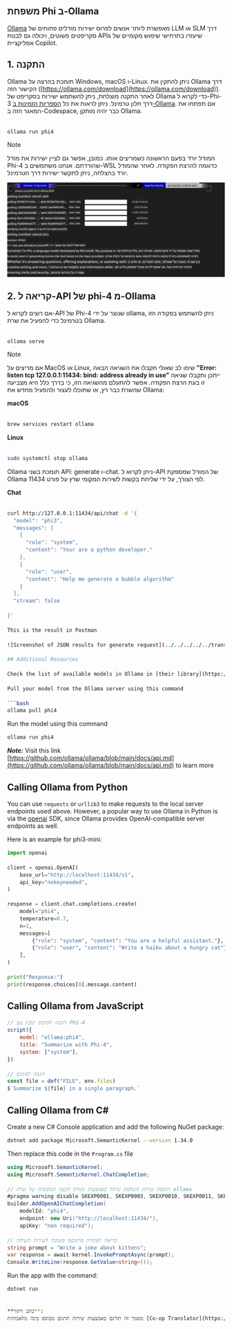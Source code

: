 <!--
CO_OP_TRANSLATOR_METADATA:
{
  "original_hash": "0b38834693bb497f96bf53f0d941f9a1",
  "translation_date": "2025-07-16T19:17:20+00:00",
  "source_file": "md/01.Introduction/02/04.Ollama.md",
  "language_code": "he"
}
-->
## משפחת Phi ב-Ollama


[Ollama](https://ollama.com) מאפשרת ליותר אנשים לפרוס ישירות מודלים פתוחים של LLM או SLM דרך סקריפטים פשוטים, ויכולה גם לבנות APIs שיעזרו בתרחישי שימוש מקומיים של אפליקציית Copilot.

## **1. התקנה**

Ollama תומכת בהרצה על Windows, macOS ו-Linux. ניתן להתקין את Ollama דרך הקישור הזה ([https://ollama.com/download](https://ollama.com/download)). לאחר התקנה מוצלחת, ניתן להשתמש ישירות בסקריפט של Ollama כדי לקרוא ל-Phi-3 דרך חלון טרמינל. ניתן לראות את כל [הספריות הזמינות ב-Ollama](https://ollama.com/library). אם תפתחו את המאגר הזה ב-Codespace, כבר יהיה מותקן Ollama.

```bash

ollama run phi4

```

> [!NOTE]
> המודל יורד בפעם הראשונה כשמריצים אותו. כמובן, אפשר גם לציין ישירות את מודל Phi-4 שהורדתם. אנחנו משתמשים ב-WSL כדוגמה להרצת הפקודה. לאחר שהמודל יורד בהצלחה, ניתן לתקשר ישירות דרך הטרמינל.

![run](../../../../../translated_images/ollama_run.e9755172b162b381359f8dc8ad0eb1499e13266d833afaf29c47e928d6d7abc5.he.png)

## **2. קריאה ל-API של phi-4 מ-Ollama**

אם רוצים לקרוא ל-API של Phi-4 שנוצר על ידי ollama, ניתן להשתמש בפקודה הזו בטרמינל כדי להפעיל את שרת Ollama.

```bash

ollama serve

```

> [!NOTE]
> אם מריצים על MacOS או Linux, שימו לב שאולי תקבלו את השגיאה הבאה **"Error: listen tcp 127.0.0.1:11434: bind: address already in use"** ייתכן ותקבלו שגיאה זו בעת הרצת הפקודה. אפשר להתעלם מהשגיאה הזו, כי בדרך כלל היא מצביעה שהשרת כבר רץ, או שתוכלו לעצור ולהפעיל מחדש את Ollama:

**macOS**

```bash

brew services restart ollama

```

**Linux**

```bash

sudo systemctl stop ollama

```

Ollama תומכת בשני API: generate ו-chat. ניתן לקרוא ל-API של המודל שמספקת Ollama לפי הצורך, על ידי שליחת בקשות לשירות המקומי שרץ על פורט 11434.

**Chat**

```bash

curl http://127.0.0.1:11434/api/chat -d '{
  "model": "phi3",
  "messages": [
    {
      "role": "system",
      "content": "Your are a python developer."
    },
    {
      "role": "user",
      "content": "Help me generate a bubble algorithm"
    }
  ],
  "stream": false
  
}'

This is the result in Postman

![Screenshot of JSON results for generate request](../../../../../translated_images/ollama_gen.bda5d4e715366cc9c1cae2956e30bfd55b07b22ca782ef69e680100a9a1fd563.he.png)

## Additional Resources

Check the list of available models in Ollama in [their library](https://ollama.com/library).

Pull your model from the Ollama server using this command

```bash
ollama pull phi4
```

Run the model using this command

```bash
ollama run phi4
```

***Note:*** Visit this link [https://github.com/ollama/ollama/blob/main/docs/api.md](https://github.com/ollama/ollama/blob/main/docs/api.md) to learn more

## Calling Ollama from Python

You can use `requests` or `urllib3` to make requests to the local server endpoints used above. However, a popular way to use Ollama in Python is via the [openai](https://pypi.org/project/openai/) SDK, since Ollama provides OpenAI-compatible server endpoints as well.

Here is an example for phi3-mini:

```python
import openai

client = openai.OpenAI(
    base_url="http://localhost:11434/v1",
    api_key="nokeyneeded",
)

response = client.chat.completions.create(
    model="phi4",
    temperature=0.7,
    n=1,
    messages=[
        {"role": "system", "content": "You are a helpful assistant."},
        {"role": "user", "content": "Write a haiku about a hungry cat"},
    ],
)

print("Response:")
print(response.choices[0].message.content)
```

## Calling Ollama from JavaScript 

```javascript
// דוגמה לסיכום קובץ עם Phi-4
script({
    model: "ollama:phi4",
    title: "Summarize with Phi-4",
    system: ["system"],
})

// דוגמה לסיכום
const file = def("FILE", env.files)
$`Summarize ${file} in a single paragraph.`
```

## Calling Ollama from C#

Create a new C# Console application and add the following NuGet package:

```bash
dotnet add package Microsoft.SemanticKernel --version 1.34.0
```

Then replace this code in the `Program.cs` file

```csharp
using Microsoft.SemanticKernel;
using Microsoft.SemanticKernel.ChatCompletion;

// הוספת שירות השלמת שיחה באמצעות נקודת הקצה המקומית של שרת ollama
#pragma warning disable SKEXP0001, SKEXP0003, SKEXP0010, SKEXP0011, SKEXP0050, SKEXP0052
builder.AddOpenAIChatCompletion(
    modelId: "phi4",
    endpoint: new Uri("http://localhost:11434/"),
    apiKey: "non required");

// קריאה לפקודת פרומפט פשוטה לשירות השיחה
string prompt = "Write a joke about kittens";
var response = await kernel.InvokePromptAsync(prompt);
Console.WriteLine(response.GetValue<string>());
```

Run the app with the command:

```bash
dotnet run


**כתב ויתור**:  
מסמך זה תורגם באמצעות שירות תרגום מבוסס בינה מלאכותית [Co-op Translator](https://github.com/Azure/co-op-translator). למרות שאנו שואפים לדיוק, יש לקחת בחשבון כי תרגומים אוטומטיים עלולים להכיל שגיאות או אי-דיוקים. המסמך המקורי בשפת המקור שלו נחשב למקור הסמכותי. למידע קריטי מומלץ להשתמש בתרגום מקצועי על ידי מתרגם אנושי. אנו לא נושאים באחריות לכל אי-הבנה או פרשנות שגויה הנובעת משימוש בתרגום זה.